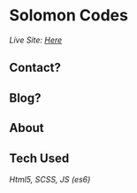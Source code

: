 # Solomon Codes

_Live Site: [Here](https://zempo.github.io/solomon-codes/#contact)_

## Contact?

## Blog?

## About <Me/>

## Tech Used

_Html5, SCSS, JS (es6)_

